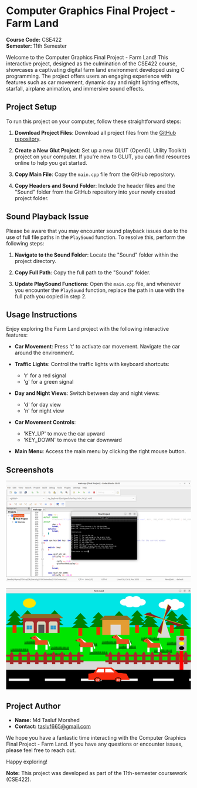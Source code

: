 # Computer Graphics Final Project - Farm Land

**Course Code:** CSE422  
**Semester:** 11th Semester  

Welcome to the Computer Graphics Final Project - Farm Land! This interactive project, designed as the culmination of the CSE422 course, showcases a captivating digital farm land environment developed using C programming. The project offers users an engaging experience with features such as car movement, dynamic day and night lighting effects, starfall, airplane animation, and immersive sound effects.

## Project Setup

To run this project on your computer, follow these straightforward steps:

1. **Download Project Files**: Download all project files from the [GitHub repository](link-to-your-github-repo).

2. **Create a New Glut Project**: Set up a new GLUT (OpenGL Utility Toolkit) project on your computer. If you're new to GLUT, you can find resources online to help you get started.

3. **Copy Main File**: Copy the `main.cpp` file from the GitHub repository.

4. **Copy Headers and Sound Folder**: Include the header files and the "Sound" folder from the GitHub repository into your newly created project folder.

## Sound Playback Issue

Please be aware that you may encounter sound playback issues due to the use of full file paths in the `PlaySound` function. To resolve this, perform the following steps:

1. **Navigate to the Sound Folder**: Locate the "Sound" folder within the project directory.

2. **Copy Full Path**: Copy the full path to the "Sound" folder.

3. **Update PlaySound Functions**: Open the `main.cpp` file, and whenever you encounter the `PlaySound` function, replace the path in use with the full path you copied in step 2.

## Usage Instructions

Enjoy exploring the Farm Land project with the following interactive features:

- **Car Movement**: Press 't' to activate car movement. Navigate the car around the environment.

- **Traffic Lights**: Control the traffic lights with keyboard shortcuts:
  - 'r' for a red signal
  - 'g' for a green signal

- **Day and Night Views**: Switch between day and night views:
  - 'd' for day view
  - 'n' for night view

- **Car Movement Controls**:
  - 'KEY_UP' to move the car upward
  - 'KEY_DOWN' to move the car downward

- **Main Menu**: Access the main menu by clicking the right mouse button.

## Screenshots

![Farm Land Screenshot 1](https://github.com/Tasluf665/Computer-Graphics-Final-Project---Farm-land/blob/master/Pic%201.png)

![Farm Land Screenshot 2](https://github.com/Tasluf665/Computer-Graphics-Final-Project---Farm-land/blob/master/Pic%202.png)

## Project Author

- **Name:** Md Tasluf Morshed
- **Contact:** tasluf665@gmail.com

We hope you have a fantastic time interacting with the Computer Graphics Final Project - Farm Land. If you have any questions or encounter issues, please feel free to reach out.

Happy exploring!

**Note:** This project was developed as part of the 11th-semester coursework (CSE422).
